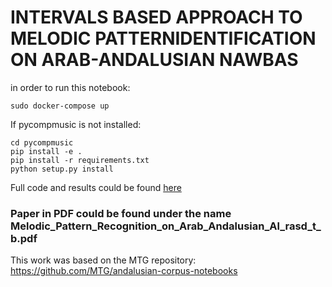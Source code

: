 # INTERVALS BASED APPROACH TO MELODIC PATTERNIDENTIFICATION ON ARAB-ANDALUSIAN NAWBAS

in order to run this notebook:
```
sudo docker-compose up
```

If pycompmusic is not installed:
```
cd pycompmusic
pip install -e .
pip install -r requirements.txt
python setup.py install
```

Full code and results could be found [here](https://github.com/nschmidtg/arab-andalusian-motif-analysis)

### Paper in PDF could be found under the name Melodic_Pattern_Recognition_on_Arab_Andalusian_Al_rasd_t_b.pdf

This work was based on the MTG repository: https://github.com/MTG/andalusian-corpus-notebooks
